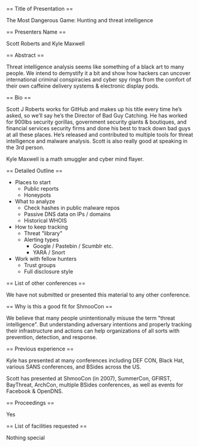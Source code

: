 == Title of Presentation ==

The Most Dangerous Game: Hunting and threat intelligence

== Presenters Name ==

Scott Roberts and Kyle Maxwell

== Abstract ==

Threat intelligence analysis seems like something of a black art to many people. We intend to demystify it a bit and show how hackers can uncover international criminal conspiracies and cyber spy rings from the comfort of their own caffeine delivery systems & electronic display pods.

== Bio ==

Scott J Roberts works for GitHub and makes up his title every time he’s asked, so we’ll say he’s the Director of Bad Guy Catching. He has worked for 900lbs security gorillas, government security giants & boutiques, and financial services security firms and done his best to track down bad guys at all these places. He’s released and contributed to multiple tools for threat intelligence and malware analysis. Scott is also really good at speaking in the 3rd person.

Kyle Maxwell is a math smuggler and cyber mind flayer.

== Detailed Outline ==

- Places to start
  - Public reports
  - Honeypots
- What to analyze
  - Check hashes in public malware repos
  - Passive DNS data on IPs / domains
  - Historical WHOIS
- How to keep tracking
  - Threat "library"
  - Alerting types
    - Google / Pastebin / Scumblr etc.
    - YARA / Snort
- Work with fellow hunters
  - Trust groups
  - Full disclosure style

== List of other conferences ==

We have not submitted or presented this material to any other conference.

== Why is this a good fit for ShmooCon ==

We believe that many people unintentionally misuse the term "threat intelligence". But understanding adversary intentions and properly tracking their infrastructure and actions can help organizations of all sorts with prevention, detection, and response.

== Previous experience ==

Kyle has presented at many conferences including DEF CON, Black Hat, various SANS conferences, and BSides across the US.

Scott has presented at ShmooCon (in 2007), SummerCon, GFIRST, BayThreat, ArchCon, multiple BSides conferences, as well as events for Facebook & OpenDNS.

== Proceedings ==

Yes

== List of facilities requested ==

Nothing special
